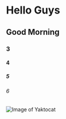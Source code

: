 # Hello Guys
## Good Morning
### 3
#### 4
##### 5
###### 6
![Image of Yaktocat](https://octodex.github.com/images/yaktocat.png)
